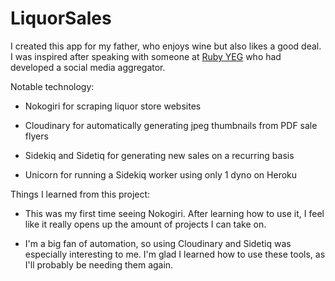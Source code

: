# LiquorSales

I created this app for my father, who enjoys wine but also likes a good deal. I was inspired after speaking with someone at [Ruby YEG](http://yegrb.com/) who had developed a social media aggregator.

Notable technology:

* Nokogiri for scraping liquor store websites

* Cloudinary for automatically generating jpeg thumbnails from PDF sale flyers

* Sidekiq and Sidetiq for generating new sales on a recurring basis

* Unicorn for running a Sidekiq worker using only 1 dyno on Heroku

Things I learned from this project:

* This was my first time seeing Nokogiri. After learning how to use it, I feel like it really opens up the amount of projects I can take on.

* I'm a big fan of automation, so using Cloudinary and Sidetiq was especially interesting to me. I'm glad I learned how to use these tools, as I'll probably be needing them again.
